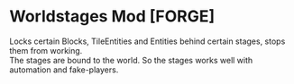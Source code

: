 # Worldstages Mod [FORGE]  
Locks certain Blocks, TileEntities and Entities behind certain stages, stops them from working.  
The stages are bound to the world. So the stages works well with automation and fake-players.  